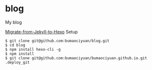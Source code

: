 # blog
My blog

[Migrate-from-Jekyll-to-Hexo](http://bumaociyuan.github.io/hexo/2015/09/10/Migrate-from-Jekyll-to-Hexo.html)
Setup
```
$ git clone git@github.com:bumaociyuan/blog.git
$ cd blog
$ npm install hexo-cli -g
$ npm install
$ git clone git@github.com:bumaociyuan/bumaociyuan.github.io.git .deploy_git
```
